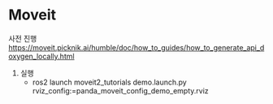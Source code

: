 # Moveit
사전 진행
https://moveit.picknik.ai/humble/doc/how_to_guides/how_to_generate_api_doxygen_locally.html

1. 실행
   - ros2 launch moveit2_tutorials demo.launch.py rviz_config:=panda_moveit_config_demo_empty.rviz
